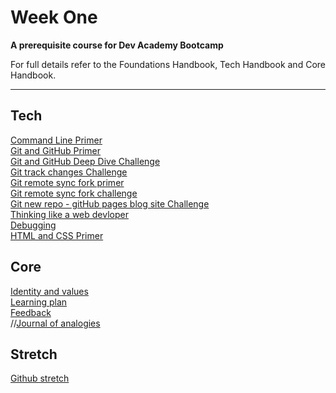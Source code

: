 # Week One

__A prerequisite course for Dev Academy Bootcamp__

For full details refer to the Foundations Handbook, Tech Handbook and Core Handbook.


------------

## Tech
[Command Line Primer](command-line/README.md)  
[Git and GitHub Primer](git-and-github-intro/README.md)  
[Git and GitHub Deep Dive Challenge](git-and-github-intro/git-github-challenge.md)  
[Git track changes Challenge](/git-and-github-intro/git-track-and-commit-challenge.md)  
[Git remote sync fork primer](git-and-github-intro/git-remote-fork-merge-primer.md)  
[Git remote sync fork challenge](git-and-github-intro/git-remote-fork-merge-primer.md)  
[Git new repo - gitHub pages blog site Challenge]()  
[Thinking like a web devloper]()  
[Debugging]()  
[HTML and CSS Primer]()  

## Core
[Identity and values]()  
[Learning plan]()  
[Feedback]()  
//[Journal of analogies]()  

## Stretch
[Github stretch](git-github-stretch/README.md)


